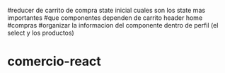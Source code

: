 
#reducer de carrito de compra
state inicial
cuales son los state mas importantes
#que componentes dependen de carrito 
    header
    home
#compras
#organizar la informacion del componente dentro de perfil (el select y los productos)
# comercio-react